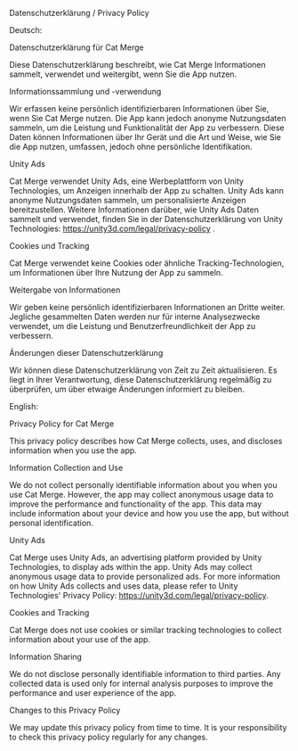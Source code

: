Datenschutzerklärung / Privacy Policy


Deutsch:

Datenschutzerklärung für Cat Merge

Diese Datenschutzerklärung beschreibt, wie Cat Merge Informationen sammelt, verwendet und weitergibt, wenn Sie die App nutzen.

Informationssammlung und -verwendung

Wir erfassen keine persönlich identifizierbaren Informationen über Sie, wenn Sie Cat Merge nutzen. Die App kann jedoch anonyme Nutzungsdaten sammeln, um die Leistung und Funktionalität der App zu verbessern. Diese Daten können Informationen über Ihr Gerät und die Art und Weise, wie Sie die App nutzen, umfassen, jedoch ohne persönliche Identifikation.

Unity Ads

Cat Merge verwendet Unity Ads, eine Werbeplattform von Unity Technologies, um Anzeigen innerhalb der App zu schalten. Unity Ads kann anonyme Nutzungsdaten sammeln, um personalisierte Anzeigen bereitzustellen. Weitere Informationen darüber, wie Unity Ads Daten sammelt und verwendet, finden Sie in der Datenschutzerklärung von Unity Technologies: https://unity3d.com/legal/privacy-policy .

Cookies und Tracking

Cat Merge verwendet keine Cookies oder ähnliche Tracking-Technologien, um Informationen über Ihre Nutzung der App zu sammeln.

Weitergabe von Informationen

Wir geben keine persönlich identifizierbaren Informationen an Dritte weiter. Jegliche gesammelten Daten werden nur für interne Analysezwecke verwendet, um die Leistung und Benutzerfreundlichkeit der App zu verbessern.

Änderungen dieser Datenschutzerklärung

Wir können diese Datenschutzerklärung von Zeit zu Zeit aktualisieren. Es liegt in Ihrer Verantwortung, diese Datenschutzerklärung regelmäßig zu überprüfen, um über etwaige Änderungen informiert zu bleiben.



English:

Privacy Policy for Cat Merge

This privacy policy describes how Cat Merge collects, uses, and discloses information when you use the app.

Information Collection and Use

We do not collect personally identifiable information about you when you use Cat Merge. However, the app may collect anonymous usage data to improve the performance and functionality of the app. This data may include information about your device and how you use the app, but without personal identification.

Unity Ads

Cat Merge uses Unity Ads, an advertising platform provided by Unity Technologies, to display ads within the app. Unity Ads may collect anonymous usage data to provide personalized ads. For more information on how Unity Ads collects and uses data, please refer to Unity Technologies' Privacy Policy: https://unity3d.com/legal/privacy-policy.

Cookies and Tracking

Cat Merge does not use cookies or similar tracking technologies to collect information about your use of the app.

Information Sharing

We do not disclose personally identifiable information to third parties. Any collected data is used only for internal analysis purposes to improve the performance and user experience of the app.

Changes to this Privacy Policy

We may update this privacy policy from time to time. It is your responsibility to check this privacy policy regularly for any changes.

